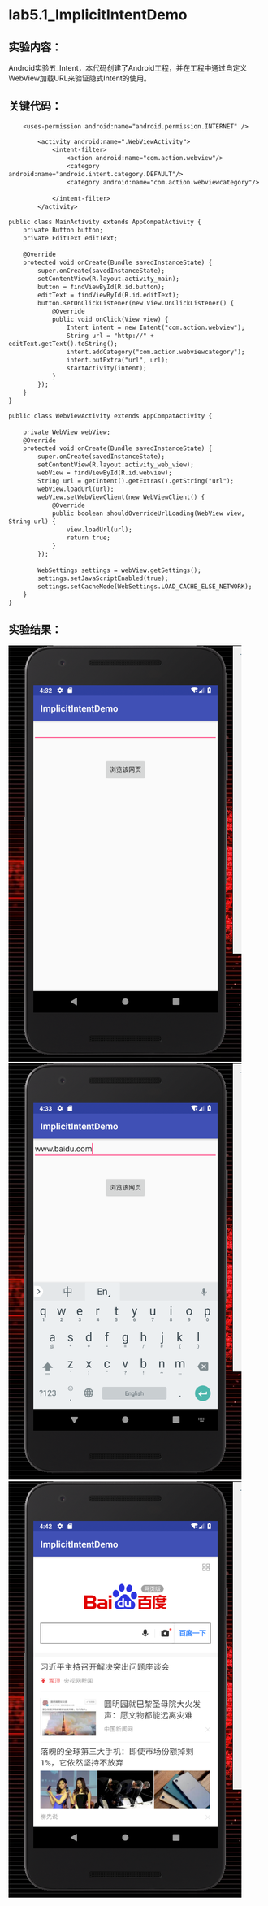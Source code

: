 # lab5.1_ImplicitIntentDemo

## 实验内容：

Android实验五_Intent，本代码创建了Android工程，并在工程中通过自定义WebView加载URL来验证隐式Intent的使用。

## 关键代码：
```
    <uses-permission android:name="android.permission.INTERNET" />
```

```
        <activity android:name=".WebViewActivity">
            <intent-filter>
                <action android:name="com.action.webview"/>
                <category android:name="android.intent.category.DEFAULT"/>
                <category android:name="com.action.webviewcategory"/>

            </intent-filter>
        </activity>
```

```
public class MainActivity extends AppCompatActivity {
    private Button button;
    private EditText editText;

    @Override
    protected void onCreate(Bundle savedInstanceState) {
        super.onCreate(savedInstanceState);
        setContentView(R.layout.activity_main);
        button = findViewById(R.id.button);
        editText = findViewById(R.id.editText);
        button.setOnClickListener(new View.OnClickListener() {
            @Override
            public void onClick(View view) {
                Intent intent = new Intent("com.action.webview");
                String url = "http://" + editText.getText().toString();
                intent.addCategory("com.action.webviewcategory");
                intent.putExtra("url", url);
                startActivity(intent);
            }
        });
    }
}

```

```
public class WebViewActivity extends AppCompatActivity {

    private WebView webView;
    @Override
    protected void onCreate(Bundle savedInstanceState) {
        super.onCreate(savedInstanceState);
        setContentView(R.layout.activity_web_view);
        webView = findViewById(R.id.webview);
        String url = getIntent().getExtras().getString("url");
        webView.loadUrl(url);
        webView.setWebViewClient(new WebViewClient() {
            @Override
            public boolean shouldOverrideUrlLoading(WebView view, String url) {
                view.loadUrl(url);
                return true;
            }
        });

        WebSettings settings = webView.getSettings();
        settings.setJavaScriptEnabled(true);
        settings.setCacheMode(WebSettings.LOAD_CACHE_ELSE_NETWORK);
    }
}
```

## 实验结果：
![Image text](https://github.com/Apple-Jobs/img-folder/blob/master/web51.png)<br>
![Image text](https://github.com/Apple-Jobs/img-folder/blob/master/web52.png)<br>
![Image text](https://github.com/Apple-Jobs/img-folder/blob/master/web53.png)<br>

